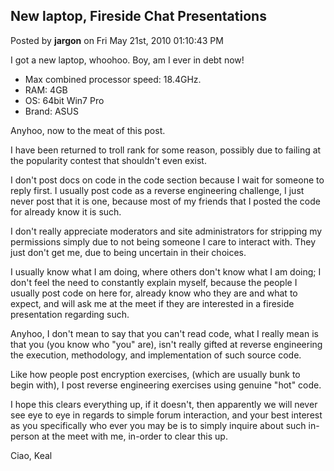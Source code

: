 ## New laptop, Fireside Chat Presentations
Posted by **jargon** on Fri May 21st, 2010 01:10:43 PM

I got a new laptop, whoohoo. Boy, am I ever in debt now!

  * Max combined processor speed: 18.4GHz.
  * RAM: 4GB
  * OS: 64bit Win7 Pro
  * Brand: ASUS

Anyhoo, now to the meat of this post.

I have been returned to troll rank for some reason, possibly due to failing at
the popularity contest that shouldn't even exist.

I don't post docs on code in the code section because I wait for someone to
reply first. I usually post code as a reverse engineering challenge, I just
never post that it is one, because most of my friends that I posted the code for
already know it is such.

I don't really appreciate moderators and site administrators for stripping my
permissions simply due to not being someone I care to interact with. They just
don't get me, due to being uncertain in their choices.

I usually know what I am doing, where others don't know what I am doing; I don't
feel the need to constantly explain myself, because the people I usually post
code on here for, already know who they are and what to expect, and will ask me
at the meet if they are interested in a fireside presentation regarding such.

Anyhoo, I don't mean to say that you can't read code, what I really mean is that
you (you know who "you" are), isn't really gifted at reverse engineering the
execution, methodology, and implementation of such source code.

Like how people post encryption exercises, (which are usually bunk to begin
with), I post reverse engineering exercises using genuine "hot" code.

I hope this clears everything up, if it doesn't, then apparently we will never
see eye to eye in regards to simple forum interaction, and your best interest as
you specifically who ever you may be is to simply inquire about such in-person
at the meet with me, in-order to clear this up.

Ciao, Keal
